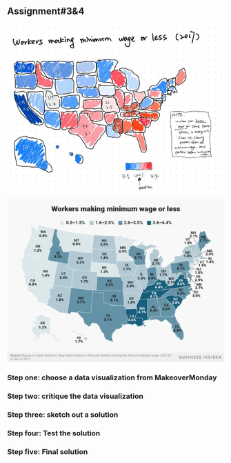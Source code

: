 ## Assignment#3&4
![this is an image](ass3&4_sketch.jpg)

![this is the original visualization](ass3&4_original.jpg)
### Step one: choose a data visualization from MakeoverMonday

### Step two: critique the data visualization

### Step three: sketch out a solution

### Step four: Test the solution

### Step five: Final solution
